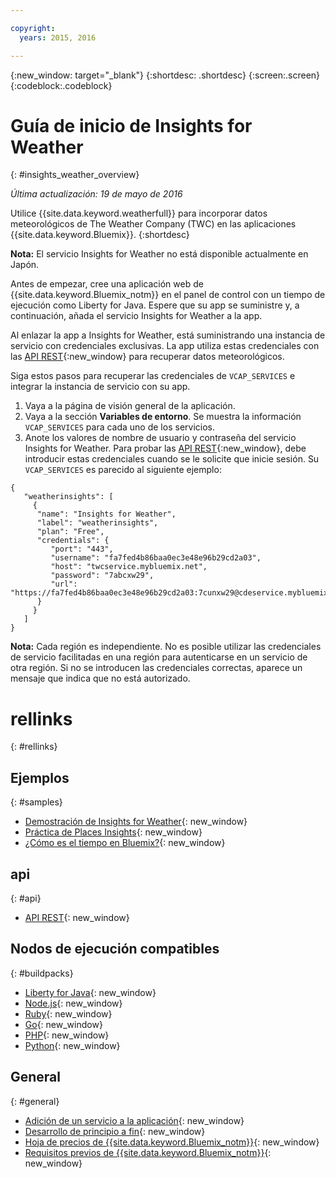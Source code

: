 ```yaml
---

copyright:
  years: 2015, 2016

---
```


{:new_window: target="_blank"}
{:shortdesc: .shortdesc}
{:screen:.screen}
{:codeblock:.codeblock}

# Guía de inicio de Insights for Weather
{: #insights_weather_overview}

*Última actualización: 19 de mayo de 2016*

Utilice {{site.data.keyword.weatherfull}} para incorporar datos
meteorológicos de The Weather Company (TWC) en las aplicaciones
{{site.data.keyword.Bluemix}}.
{:shortdesc}

**Nota:** El servicio Insights for Weather no está disponible actualmente en Japón. 

Antes de empezar, cree una aplicación web de {{site.data.keyword.Bluemix_notm}} en el panel de control con un tiempo de ejecución como Liberty for Java. Espere que su app se suministre y, a continuación, añada el servicio Insights for Weather a la app. 

Al enlazar la app a Insights for Weather, está
suministrando una instancia de servicio con credenciales exclusivas. La app utiliza estas credenciales con las [API REST](https://twcservice.{APPDomain}/rest-api-deprecated/){:new_window} para recuperar datos meteorológicos. 

Siga estos pasos para recuperar las credenciales de `VCAP_SERVICES` e integrar la instancia de servicio con su app. 

1. Vaya a la página de visión general de la aplicación.
2. Vaya a la sección **Variables de entorno**. Se muestra la información `VCAP_SERVICES` para cada uno de los servicios.
3. Anote los valores de nombre de usuario y contraseña del servicio Insights for Weather.
Para probar las [API REST](https://twcservice.{APPDomain}/rest-api-deprecated/){:new_window},
debe introducir estas credenciales cuando se le solicite que inicie sesión.
Su `VCAP_SERVICES` es parecido al siguiente ejemplo:

```
{
   "weatherinsights": [
     {
      "name": "Insights for Weather",
      "label": "weatherinsights",
      "plan": "Free",
      "credentials": {
         "port": "443",
         "username": "fa7fed4b86baa0ec3e48e96b29cd2a03",
         "host": "twcservice.mybluemix.net",
         "password": "7abcxw29",
         "url": "https://fa7fed4b86baa0ec3e48e96b29cd2a03:7cunxw29@cdeservice.mybluemix.net"
      }
     }
   ]
}
```

**Nota:** Cada región es independiente. No es posible utilizar las credenciales de servicio facilitadas en una región para autenticarse en un servicio de otra región.
Si no se introducen las credenciales correctas, aparece un mensaje que indica que no está autorizado. 

# rellinks
{: #rellinks}
## Ejemplos
{: #samples}
* [Demostración de Insights for Weather](http://insights-for-weather-demo.mybluemix.net/){: new_window}
* [Práctica de Places Insights](https://github.com/IBM-Bluemix/places-insights-lab){: new_window}
* [¿Cómo es el tiempo en Bluemix?](https://developer.ibm.com/bluemix/2015/12/08/insights-weather-sample-overview){: new_window}

## api
{: #api}
* [API REST](https://twcservice.{APPDomain}/rest-api-deprecated/){: new_window}

## Nodos de ejecución compatibles
{: #buildpacks}
* [Liberty for Java](https://console.{DomainName}/docs/runtimes/liberty/index.html){: new_window}
* [Node.js](https://console.{DomainName}/docs/runtimes/nodejs/index.html){: new_window}
* [Ruby](https://console.{DomainName}/docs/runtimes/ruby/index.html){: new_window}
* [Go](https://console.{DomainName}/docs/runtimes/go/index.html){: new_window}
* [PHP](https://console.{DomainName}/docs/runtimes/php/index.html){: new_window}
* [Python](https://console.{DomainName}/docs/runtimes/python/index.html){: new_window}

## General
{: #general}
* [Adición de un servicio a la aplicación](../reqnsi.html){: new_window}
* [Desarrollo de principio a fin](https://console.{DomainName}/docs/cfapps/ee.html){: new_window}
* [Hoja de precios de {{site.data.keyword.Bluemix_notm}}](https://console.{DomainName}/pricing/){: new_window}
* [Requisitos previos de {{site.data.keyword.Bluemix_notm}}](https://developer.ibm.com/bluemix/support/#prereqs){: new_window}
